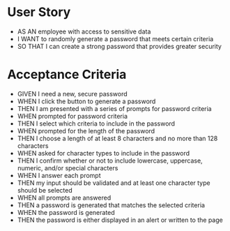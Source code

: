 # User Story

<ul>
<li>AS AN employee with access to sensitive data</li>
<li>I WANT to randomly generate a password that meets certain criteria</li>
<li>SO THAT I can create a strong password that provides greater security</li>
</ul>

# Acceptance Criteria

<ul>
<li>GIVEN I need a new, secure password</li>
<li>WHEN I click the button to generate a password</li>
<li>THEN I am presented with a series of prompts for password criteria</li>
<li>WHEN prompted for password criteria</li>
<li>THEN I select which criteria to include in the password</li>
<li>WHEN prompted for the length of the password</li>
<li>THEN I choose a length of at least 8 characters and no more than 128 characters</li>
<li>WHEN asked for character types to include in the password</li>
<li>THEN I confirm whether or not to include lowercase, uppercase, numeric, and/or special characters</li>
<li>WHEN I answer each prompt</li>
<li>THEN my input should be validated and at least one character type should be selected</li>
<li>WHEN all prompts are answered</li>
<li>THEN a password is generated that matches the selected criteria</li>
<li>WHEN the password is generated</li>
<li>THEN the password is either displayed in an alert or written to the page</li>
</ul>
